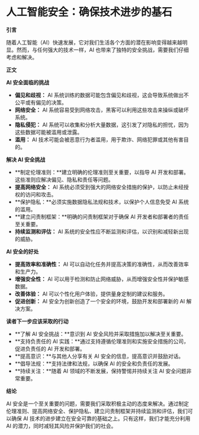 # 人工智能安全：确保技术进步的基石

**引言**

随着人工智能（AI）快速发展，它对我们生活各个方面的潜在影响变得越来越明显。然而，与任何强大的技术一样，AI 也带来了独特的安全挑战，需要我们仔细考虑和解决。

**正文**

**AI 安全面临的挑战**

* **偏见和歧视：** AI 系统训练的数据可能包含偏见和歧视，这会导致系统做出不公平或有偏见的决策。
* **网络安全：** AI 系统容易受到网络攻击，黑客可以利用这些攻击来操纵或破坏系统。
* **隐私侵犯：** AI 系统可以收集和分析大量数据，这引发了对隐私的担忧，因为这些数据可能被滥用或泄露。
* **滥用：** AI 技术可能会被恶意行为者滥用，用于欺诈、网络犯罪或其他有害目的。

**解决 AI 安全挑战**

* **制定伦理准则：**建立明确的伦理准则至关重要，以指导 AI 开发和部署。这些准则应解决偏见、隐私和责任等问题。
* **提高网络安全：** AI 系统必须受到强大的网络安全措施的保护，以防止未经授权的访问和攻击。
* **保护隐私：**必须实施数据隐私法规和技术，以保护个人信息免受 AI 系统的滥用。
* **建立问责制框架：**明确的问责制框架对于确保 AI 开发者和部署者的责任至关重要。
* **持续监测和评估：** AI 系统的安全性应不断监测和评估，以识别和减轻新出现的威胁。

**AI 安全的好处**

* **提高效率和准确性：** AI 可以自动化任务并提高决策的准确性，从而改善效率和生产力。
* **增强安全性：** AI 可以用于检测和防止网络威胁，从而增强安全性并保护敏感数据。
* **改善体验：** AI 可以个性化用户体验，提供量身定制的建议和服务。
* **促进创新：** AI 安全为创新创造了一个安全的环境，鼓励开发和部署新的 AI 解决方案。

**读者下一步应该采取的行动**

* **了解 AI 安全挑战：**意识到 AI 安全风险并采取措施加以解决至关重要。
* **支持负责任的 AI 实践：**通过支持遵循伦理准则和实施安全措施的公司，促进负责任的 AI 开发和部署。
* **提高意识：**与其他人分享有关 AI 安全的信息，提高意识并鼓励对话。
* **倡导法规：**支持法律和法规，以确保 AI 的安全和负责任的发展。
* **持续关注：**随着 AI 领域的不断发展，保持警惕并持续关注 AI 安全问题非常重要。

**结论**

AI 安全是一个至关重要的问题，需要我们采取积极主动的态度来解决。通过制定伦理准则、提高网络安全、保护隐私、建立问责制框架并持续监测和评估，我们可以确保 AI 技术的进步建立在安全可靠的基础之上。只有这样，我们才能充分利用 AI 的潜力，同时减轻其风险并保护我们的社会。
